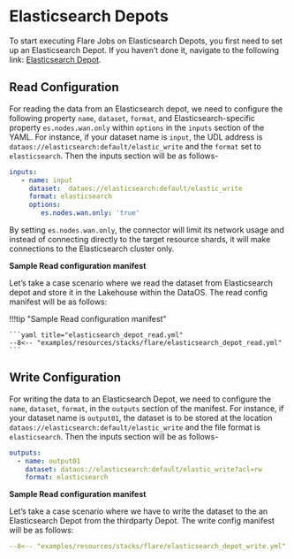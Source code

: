 # Elasticsearch Depots

To start executing Flare Jobs on Elasticsearch Depots, you first need to set up an Elasticsearch Depot. If you haven’t done it, navigate to the following link: [Elasticsearch Depot](/resources/depot/depot_config_templates/elasticsearch/).

## Read Configuration


For reading the data from an Elasticsearch depot, we need to configure the following property `name`, `dataset`, `format`, and Elasticsearch-specific property `es.nodes.wan.only` within `options` in the `inputs` section of the YAML. For instance, if your dataset name is `input`, the UDL address is `dataos://elasticsearch:default/elastic_write`  and the `format` set to `elasticsearch`. Then the inputs section will be as follows-

```yaml
inputs:
   - name: input
     dataset:  dataos://elasticsearch:default/elastic_write
     format: elasticsearch
     options:
        es.nodes.wan.only: 'true'
```
By setting `es.nodes.wan.only`, the connector will limit its network usage and instead of connecting directly to the target resource shards, it will make connections to the Elasticsearch cluster only.

**Sample Read configuration manifest**

Let’s take a case scenario where we read the dataset from Elasticsearch depot and store it in the Lakehouse within the DataOS. The read config manifest will be as follows:

!!!tip "Sample Read configuration manifest"

    ```yaml title="elasticsearch_depot_read.yml"
    --8<-- "examples/resources/stacks/flare/elasticsearch_depot_read.yml"
    ```

## Write Configuration

For writing the data to an Elasticsearch Depot, we need to configure the `name`, `dataset`, `format`, in the `outputs` section of the manifest. For instance, if your dataset name is `output01`, the dataset is to be stored at the location `dataos://elasticsearch:default/elastic_write` and the file format is `elasticsearch`. Then the inputs section will be as follows-

```yaml
outputs:
  - name: output01
    dataset: dataos://elasticsearch:default/elastic_write?acl=rw
    format: elasticsearch
```

**Sample Read configuration manifest**

Let’s take a case scenario where we have to write the dataset to the an Elasticsearch Depot from the thirdparty Depot. The write config manifest will be as follows:

```yaml title="elasticsearch_depot_read.yml"
--8<-- "examples/resources/stacks/flare/elasticsearch_depot_write.yml"
```